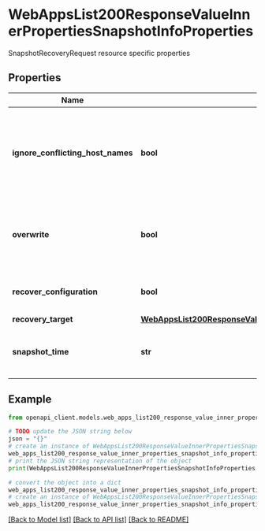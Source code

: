 # WebAppsList200ResponseValueInnerPropertiesSnapshotInfoProperties

SnapshotRecoveryRequest resource specific properties

## Properties

Name | Type | Description | Notes
------------ | ------------- | ------------- | -------------
**ignore_conflicting_host_names** | **bool** | If true, custom hostname conflicts will be ignored when recovering to a target web app. This setting is only necessary when RecoverConfiguration is enabled. | [optional] 
**overwrite** | **bool** | If &lt;code&gt;true&lt;/code&gt; the recovery operation can overwrite source app; otherwise, &lt;code&gt;false&lt;/code&gt;. | 
**recover_configuration** | **bool** | If true, site configuration, in addition to content, will be reverted. | [optional] 
**recovery_target** | [**WebAppsList200ResponseValueInnerPropertiesSnapshotInfoPropertiesRecoveryTarget**](WebAppsList200ResponseValueInnerPropertiesSnapshotInfoPropertiesRecoveryTarget.md) |  | [optional] 
**snapshot_time** | **str** | Point in time in which the app recovery should be attempted, formatted as a DateTime string. | [optional] 

## Example

```python
from openapi_client.models.web_apps_list200_response_value_inner_properties_snapshot_info_properties import WebAppsList200ResponseValueInnerPropertiesSnapshotInfoProperties

# TODO update the JSON string below
json = "{}"
# create an instance of WebAppsList200ResponseValueInnerPropertiesSnapshotInfoProperties from a JSON string
web_apps_list200_response_value_inner_properties_snapshot_info_properties_instance = WebAppsList200ResponseValueInnerPropertiesSnapshotInfoProperties.from_json(json)
# print the JSON string representation of the object
print(WebAppsList200ResponseValueInnerPropertiesSnapshotInfoProperties.to_json())

# convert the object into a dict
web_apps_list200_response_value_inner_properties_snapshot_info_properties_dict = web_apps_list200_response_value_inner_properties_snapshot_info_properties_instance.to_dict()
# create an instance of WebAppsList200ResponseValueInnerPropertiesSnapshotInfoProperties from a dict
web_apps_list200_response_value_inner_properties_snapshot_info_properties_from_dict = WebAppsList200ResponseValueInnerPropertiesSnapshotInfoProperties.from_dict(web_apps_list200_response_value_inner_properties_snapshot_info_properties_dict)
```
[[Back to Model list]](../README.md#documentation-for-models) [[Back to API list]](../README.md#documentation-for-api-endpoints) [[Back to README]](../README.md)


